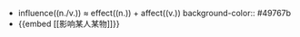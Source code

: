 - influence((n./v.)) ≈ effect((n.)) + affect((v.))
  background-color:: #49767b
- {{embed [[影响某人某物]]}}